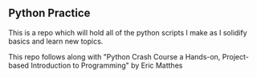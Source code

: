 ## Python Practice
This is a repo which will hold all of the python scripts I make as I solidify basics and learn new topics.

This repo follows along with "Python Crash Course a Hands-on, Project-based Introduction to Programming" by Eric Matthes